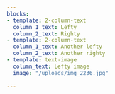 ```yaml
---
blocks:
- template: 2-column-text
  column_1_text: Lefty
  column_2_text: Righty
- template: 2-column-text
  column_1_text: Another lefty
  column_2_text: Another righty
- template: text-image
  column_text: Lefty image
  image: "/uploads/img_2236.jpg"

---
```

